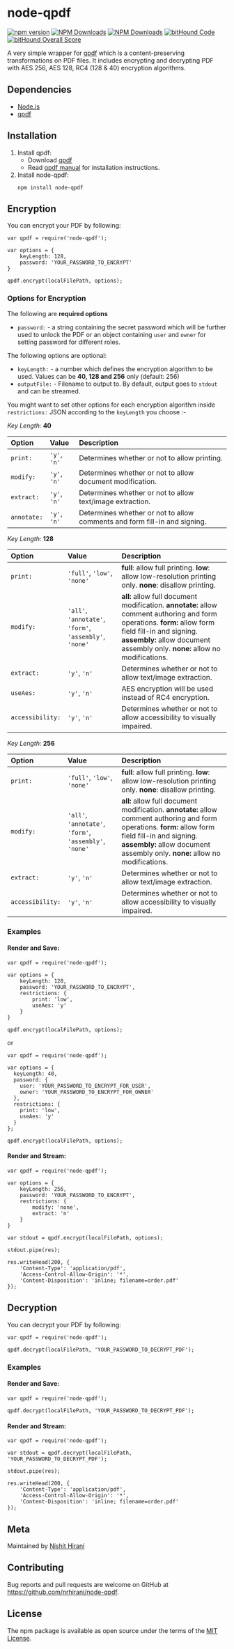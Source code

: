 # node-qpdf
[![npm version](https://badge.fury.io/js/node-qpdf.svg)](https://badge.fury.io/js/node-qpdf) [![NPM Downloads](https://img.shields.io/npm/dt/node-qpdf.svg)](https://www.npmjs.com/package/node-qpdf) [![NPM Downloads](https://img.shields.io/npm/dm/node-qpdf.svg)](https://www.npmjs.com/package/node-qpdf) [![bitHound Code](https://www.bithound.io/github/nrhirani/node-qpdf/badges/code.svg)](https://www.bithound.io/github/nrhirani/node-qpdf) [![bitHound Overall Score](https://www.bithound.io/github/nrhirani/node-qpdf/badges/score.svg)](https://www.bithound.io/github/nrhirani/node-qpdf)

A very simple wrapper for [qpdf](http://qpdf.sourceforge.net/) which is a content-preserving transformations on PDF files. It includes encrypting and decrypting PDF with AES 256, AES 128, RC4 (128 & 40) encryption algorithms.

## Dependencies
* [Node.js](http://nodejs.org/)
* [qpdf](http://qpdf.sourceforge.net/)

## Installation
1. Install qpdf:
    * Download [qpdf](https://sourceforge.net/projects/qpdf/files/qpdf/6.0.0/)
    * Read [qpdf manual](http://qpdf.sourceforge.net/files/qpdf-manual.html#ref.building) for installation instructions.
2. Install node-qpdf:
    ```
    npm install node-qpdf
    ```

## Encryption
You can encrypt your PDF by following:
```
var qpdf = require('node-qpdf');

var options = {
    keyLength: 128,
    password: 'YOUR_PASSWORD_TO_ENCRYPT'
}

qpdf.encrypt(localFilePath, options);
```

### Options for Encryption
The following are **required options**
* `password:` - a string containing the secret password which will be further used to unlock the PDF or an object containing `user` and `owner` for setting password for different roles.

The following options are optional:
* `keyLength:` - a number which defines the encryption algorithm to be used. Values can be **40, 128 and 256** only (default: 256)
* `outputFile:` - Filename to output to. By default, output goes to `stdout` and can be streamed.

You might want to set other options for each encryption algorithm inside `restrictions:` JSON according to the `keyLength` you choose :-

*Key Length:* **40**

| Option | Value | Description |
|:---|:---|:---|
`print:` | `'y'`, `'n'` | Determines whether or not to allow printing.
`modify:` | `'y'`, `'n'` | Determines whether or not to allow document modification.
`extract:` | `'y'`, `'n'` | Determines whether or not to allow text/image extraction.
`annotate:` | `'y'`, `'n'` | Determines whether or not to allow comments and form fill-in and signing.

*Key Length:* **128**

| Option | Value | Description |
|:---|:---|:---|
`print:` | `'full'`, `'low'`, `'none'` | **full**: allow full printing. **low**: allow low-resolution printing only. **none**: disallow printing.
`modify:` | `'all'`, `'annotate'`, `'form'`, `'assembly'`, `'none'` | **all:** allow full document modification. **annotate:** allow comment authoring and form operations. **form:** allow form field fill-in and signing. **assembly:** allow document assembly only. **none:** allow no modifications.
`extract:` | `'y'`, `'n'` | Determines whether or not to allow text/image extraction.
`useAes:` | `'y'`, `'n'` | AES encryption will be used instead of RC4 encryption.
`accessibility:` | `'y'`, `'n'` | Determines whether or not to allow accessibility to visually impaired.

*Key Length:* **256**

| Option | Value | Description |
|:---|:---|:---|
`print:` | `'full'`, `'low'`, `'none'` | **full**: allow full printing. **low**: allow low-resolution printing only. **none**: disallow printing.
`modify:` | `'all'`, `'annotate'`, `'form'`, `'assembly'`, `'none'` | **all:** allow full document modification. **annotate:** allow comment authoring and form operations. **form:** allow form field fill-in and signing. **assembly:** allow document assembly only. **none:** allow no modifications.
`extract:` | `'y'`, `'n'` | Determines whether or not to allow text/image extraction.
`accessibility:` | `'y'`, `'n'` | Determines whether or not to allow accessibility to visually impaired.

### Examples
#### Render and Save:
```
var qpdf = require('node-qpdf');

var options = {
    keyLength: 128,
    password: 'YOUR_PASSWORD_TO_ENCRYPT',
    restrictions: {
        print: 'low',
        useAes: 'y'
    }
}

qpdf.encrypt(localFilePath, options);
```
or
```
var qpdf = require('node-qpdf');

var options = {
  keyLength: 40,
  password: {
    user: 'YOUR_PASSWORD_TO_ENCRYPT_FOR_USER',
    owner: 'YOUR_PASSWORD_TO_ENCRYPT_FOR_OWNER'
  },
  restrictions: {
    print: 'low',
    useAes: 'y'
  }
};

qpdf.encrypt(localFilePath, options);
```

#### Render and Stream:
```
var qpdf = require('node-qpdf');

var options = {
    keyLength: 256,
    password: 'YOUR_PASSWORD_TO_ENCRYPT',
    restrictions: {
        modify: 'none',
        extract: 'n'
    }
}

var stdout = qpdf.encrypt(localFilePath, options);

stdout.pipe(res);

res.writeHead(200, {
    'Content-Type': 'application/pdf',
    'Access-Control-Allow-Origin': '*',
    'Content-Disposition': 'inline; filename=order.pdf'
});
```

## Decryption
You can decrypt your PDF by following:
```
var qpdf = require('node-qpdf');

qpdf.decrypt(localFilePath, 'YOUR_PASSWORD_TO_DECRYPT_PDF');
```

### Examples
#### Render and Save:
```
var qpdf = require('node-qpdf');

qpdf.decrypt(localFilePath, 'YOUR_PASSWORD_TO_DECRYPT_PDF');
```
#### Render and Stream:
```
var qpdf = require('node-qpdf');

var stdout = qpdf.decrypt(localFilePath, 'YOUR_PASSWORD_TO_DECRYPT_PDF');

stdout.pipe(res);

res.writeHead(200, {
    'Content-Type': 'application/pdf',
    'Access-Control-Allow-Origin': '*',
    'Content-Disposition': 'inline; filename=order.pdf'
});
```

## Meta

Maintained by [Nishit Hirani](http://www.twitter.com/nrhirani)


## Contributing

Bug reports and pull requests are welcome on GitHub at https://github.com/nrhirani/node-qpdf.


## License

The npm package is available as open source under the terms of the [MIT License](http://opensource.org/licenses/MIT).

